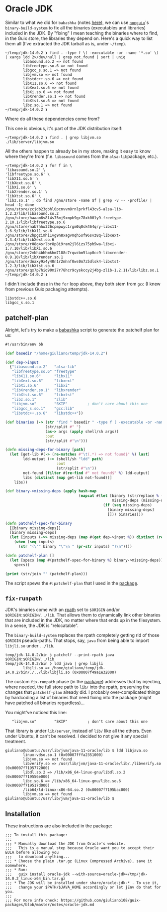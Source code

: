 # Oracle JDK

Similar to what we did for `babashka` (notes [here](babashka.md)), we can use [`nonguix`](https://gitlab.com/nonguix/nonguix/)'s `binary-build-system` to fix all the binaries (executables and libraries) included in the JDK. By "fixing" I mean teaching the binaries where to find, in the Guix store, the libraries they depend on. Here's a quick way to list them all (I've extracted the JDK tarball as is, under `~/temp`).

```
~/temp/jdk-14.0.2 ❯ find . -type f \( -executable -or -name '*.so' \) | xargs ldd 2>/dev/null | grep not.found | sort | uniq
        libasound.so.2 => not found
        libfreetype.so.6 => not found
        libgcc_s.so.1 => not found
        libjvm.so => not found
        libstdc++.so.6 => not found
        libX11.so.6 => not found
        libXext.so.6 => not found
        libXi.so.6 => not found
        libXrender.so.1 => not found
        libXtst.so.6 => not found
        libz.so.1 => not found
~/temp/jdk-14.0.2 ❯
```

Where do all these dependencies come from?

This one is obvious, it's part of the JDK distribution itself:

```
~/temp/jdk-14.0.2 ❯ find . | grep libjvm.so
./lib/server/libjvm.so
```

All the others happen to already be in my store, making it easy to know where they're from (f.e. `libasound` comes from the `alsa-lib`package, etc.).

```
~/temp/jdk-14.0.2 ❯ for f in \
'libasound.so.2' \
'libfreetype.so.6' \
'libX11.so.6' \
'libXext.so.6' \
'libXi.so.6' \
'libXrender.so.1' \
'libXtst.so.6' \
'libz.so.1' ; do find /gnu/store -name $f | grep -v -- -profile/ | head -1; done
/gnu/store/zcjdb23gbhl0pcnvvm8rnlprkfl43cv5-alsa-lib-1.2.2/lib/libasound.so.2
/gnu/store/haaam6v8l4s75mj9xmpb9gc78xk001y9-freetype-2.10.1/lib/libfreetype.so.6
/gnu/store/nab7hhw326cpmpwyc1rgm0q8sk464qry-libx11-1.6.9/lib/libX11.so.6
/gnu/store/2hpgzimhi1vg9n8xagvmqh5sf96svz8q-libxext-1.3.4/lib/libXext.so.6
/gnu/store/r08g4srlbr8p8i9ram2jl6izs75pb5wa-libxi-1.7.10/lib/libXi.so.6
/gnu/store/2mbh4bhhmkhm7188c7rqwzbm5lap0cc9-libxrender-0.9.10/lib/libXrender.so.1
/gnu/store/dnaxy9x4y40n1r2mhnf0ws0m7z5dlsk4-libxtst-1.2.3/lib/libXtst.so.6
/gnu/store/qx7p7hiq90mi7r78hcr9cyskccy2j4bg-zlib-1.2.11/lib/libz.so.1
~/temp/jdk-14.0.2 ❯
```

I didn't include these in the `for` loop above, they both stem from `gcc` (I knew from previous Guix packaging attempts).

```
libstdc++.so.6
libgcc_s.so.1
```

## patchelf-plan

Alright, let's try to make a [babashka](https://github.com/borkdude/babashka) script to generate the patchelf plan for us:

```clojure
#!/usr/bin/env bb

(def basedir "/home/giuliano/temp/jdk-14.0.2")

(def dep->input
  {"libasound.so.2"   "alsa-lib"
   "libfreetype.so.6" "freetype"
   "libX11.so.6"      "libx11"
   "libXext.so.6"     "libxext"
   "libXi.so.6"       "libxi"
   "libXrender.so.1"  "libxrender"
   "libXtst.so.6"     "libxtst"
   "libz.so.1"        "zlib"
   "libjvm.so"        "SKIP"         ; don't care about this one
   "libgcc_s.so.1"    "gcc:lib"
   "libstdc++.so.6"   "libstdc++"})

(def binaries (-> (str "find " basedir " -type f ( -executable -or -name *.so )")
                  (str/split #" ")
                  (as-> args (apply shell/sh args))
                  :out
                  (str/split #"\n")))

(defn missing-deps-for-binary [path]
  (let [get-lib #(-> (re-matches #"\t(.*) => not found$" %) last)
        ldd-output (-> (shell/sh "ldd" path)
                       :out
                       (str/split #"\n"))
        not-found (filter #(re-find #" not found$" %) ldd-output)
        libs (distinct (map get-lib not-found))]
    libs))

(def binary->missing-deps (apply hash-map
                                 (mapcat #(let [binary (str/replace % (str basedir "/") "")
                                                missing-deps (missing-deps-for-binary %)]
                                            (if (seq missing-deps)
                                              [binary missing-deps]
                                              [])) binaries)))

(defn patchelf-spec-for-binary
  [[binary missing-deps]]
  [binary missing-deps]
  (let [inputs (->> missing-deps (map #(get dep->input %)) distinct (remove #(= "SKIP" %)))]
    (when (seq inputs)
      (str "(\"" binary "\"\n " (pr-str inputs) ")\n"))))

(defn patchelf-plan []
  (let [specs (map #(patchelf-spec-for-binary %) binary->missing-deps)]
    specs))

(print (str/join "" (patchelf-plan)))
```

The script spews the `#:patchelf-plan` that I used in the [package](../packages/oracle-jdk.scm).

## `fix-runpath`

JDK's binaries come with an [rpath](https://en.wikipedia.org/wiki/Rpath) set to `$ORIGIN` and/or `$ORIGIN:$ORIGIN/../lib`. That allows them to dynamically link other binaries that are included in the JDK, no matter where that ends up in the filesystem. In a sense, the JDK is "relocatable".

The `binary-build-system` replaces the rpath completely getting rid of those `$ORIGIN` pseudo-paths. That stops, say, `java` from being able to import `libjli.so` under `../lib`.

```
temp/jdk-14.0.2/bin ❯ patchelf --print-rpath java
$ORIGIN:$ORIGIN/../lib
temp/jdk-14.0.2/bin ❯ ldd java | grep libjli
        libjli.so => /home/giuliano/temp/jdk-14.0.2/bin/./../lib/libjli.so (0x00007f49a1e32000)
```

The custom `fix-runpath` phase (in the [package](../packages/oracle-jdk.scm)) addresses that by injecting, where needed, the full store path to `lib/` into the rpath, preserving the changes that `patchelf-plan` already did. I probably over-complicated things by hardcoding a list of binaries that need fixing into the package (might have patched all binaries regardless)...

You might've noticed this line:

```
   "libjvm.so"        "SKIP"         ; don't care about this one
```

That library is under `lib/server`, instead of `lib/` like all the others. Even under Ubuntu, it can't be resolved. I decided to not give it any special treatment.

```
giuliano@ubuntu:/usr/lib/jvm/java-11-oracle/lib $ ldd libjava.so
        linux-vdso.so.1 (0x00007fffa2351000)
        libjvm.so => not found
        libverify.so => /usr/lib/jvm/java-11-oracle/lib/./libverify.so (0x00007f7195772000)
        libdl.so.2 => /lib/x86_64-linux-gnu/libdl.so.2 (0x00007f719556e000)
        libc.so.6 => /lib/x86_64-linux-gnu/libc.so.6 (0x00007f719517d000)
        /lib64/ld-linux-x86-64.so.2 (0x00007f7195bac000)
        libjvm.so => not found
giuliano@ubuntu:/usr/lib/jvm/java-11-oracle/lib $
```

## Installation

These instructions are also included in the package:

```
;;; To install this package:
;;;
;;; * Manually download the JDK from Oracle's website.
;;;   This is a manual step because Oracle want you to accept their EULA before allowing you
;;;   to download anything...
;;; * Choose the plain .tar.gz (Linux Compressed Archive), save it somewhere.
;;; * Run:
;;;   guix install oracle-jdk --with-source=oracle-jdk=/tmp/jdk-14.0.2_linux-x64_bin.tar.gz
;;; * The JDK will be installed under share/oracle-jdk-* . To use it,
;;;   change your $PATH/$JAVA_HOME accordingly or let jEnv do that for you.
;;;
;;; For more info check: https://github.com/giuliano108/guix-packages/blob/master/notes/oracle-jdk.md
```
